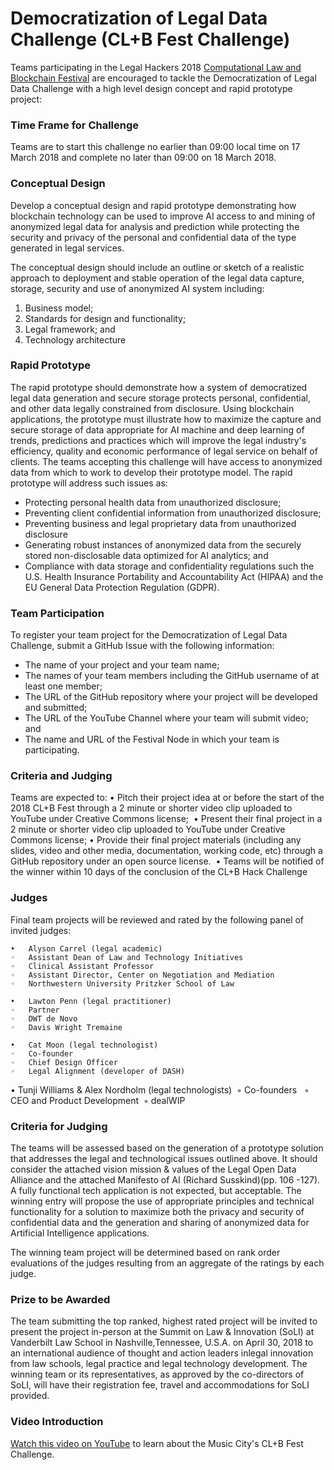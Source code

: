 # Democratization of Legal Data Challenge (CL+B Fest Challenge)

Teams participating in the Legal Hackers 2018 [Computational Law and Blockchain Festival](https://legalhackers.org/clbfest2018) are encouraged to tackle the Democratization of Legal Data Challenge with a high level design concept and rapid prototype project:

### Time Frame for Challenge

Teams are to start this challenge no earlier than 09:00 local time on 17 March 2018 and complete no later than 09:00 on 18 March 2018.

### Conceptual Design

Develop a conceptual design and rapid prototype demonstrating how blockchain technology can be used to improve AI access to and mining of anonymized legal data for analysis and prediction while protecting the security and privacy of the personal and confidential data of the type generated in legal services.

The conceptual design should include an outline or sketch of a realistic approach to deployment and stable operation of the legal data capture, storage, security and use of anonymized AI system including:

1. Business model;
2. Standards for design and functionality;
3. Legal framework; and
4. Technology architecture

### Rapid Prototype

The rapid prototype should demonstrate how a system of democratized legal data generation and secure storage protects personal, confidential, and other data legally constrained from disclosure. Using blockchain applications, the prototype must illustrate how to maximize the capture and secure storage of data appropriate for AI machine and deep learning of trends, predictions and practices which will improve the legal industry's efficiency, quality and economic performance of legal service on behalf of clients. The teams accepting this challenge will have access to anonymized data from which to work to develop their prototype model. The rapid prototype will address such issues as:

- Protecting personal health data from unauthorized disclosure;
- Preventing client confidential information from unauthorized disclosure;
- Preventing business and legal proprietary data from unauthorized disclosure
- Generating robust instances of anonymized data from the securely stored non-disclosable data optimized for AI analytics; and
- Compliance with data storage and confidentiality regulations such the U.S. Health Insurance Portability and Accountability Act (HIPAA) and the EU General Data Protection Regulation (GDPR).

### Team Participation

To register your team project for the Democratization of Legal Data Challenge, submit a GitHub Issue with the following information:

- The name of your project and your team name;
- The names of your team members including the GitHub username of at least one member;
- The URL of the GitHub repository where your project will be developed and submitted;
- The URL of the YouTube Channel where your team will submit video; and
- The name and URL of the Festival Node in which your team is participating.

### Criteria and Judging

Teams are expected to:
	•	Pitch their project idea at or before the start of the 2018 CL+B Fest through a 2 minute or shorter video clip uploaded to YouTube under Creative Commons license; 
	•	Present their final project in a 2 minute or shorter video clip uploaded to YouTube under Creative Commons license;
	•	Provide their final project materials (including any slides, video and other media, documentation, working code, etc) through a GitHub repository under an open source license. 
	•	Teams will be notified of the winner within 10 days of the conclusion of the CL+B Hack Challenge 

### Judges

Final team projects will be reviewed and rated by the following panel of invited judges:

	•	Alyson Carrel (legal academic) 
	◦	Assistant Dean of Law and Technology Initiatives 
	◦	Clinical Assistant Professor 
	◦	Assistant Director, Center on Negotiation and Mediation 
	◦	Northwestern University Pritzker School of Law

	•	Lawton Penn (legal practitioner) 
	◦	Partner 
	◦	DWT de Novo 
	◦	Davis Wright Tremaine 
	
  	•	Cat Moon (legal technologist) 
	◦	Co-founder 
	◦	Chief Design Officer 
	◦	Legal Alignment (developer of DASH) 
	
  •	Tunji Williams & Alex Nordholm (legal technologists) 
	◦	Co-founders  
	◦	CEO and Product Development 
	◦	dealWIP 

### Criteria for Judging

The teams will be assessed based on the generation of a prototype solution that addresses the legal and technological issues outlined above. It should consider the attached vision mission & values of the Legal Open Data Alliance and the attached Manifesto of AI (Richard Susskind)(pp. 106 -127). A fully functional tech application is not expected, but acceptable. The winning entry will propose the use of appropriate principles and technical functionality for a solution to maximize both the privacy and security of confidential data and the generation and sharing of anonymized data for Artificial Intelligence applications.

The winning team project will be determined based on rank order evaluations of the judges resulting from an aggregate of the ratings by each judge.

### Prize to be Awarded
The team submitting the top ranked, highest rated project will be invited to present the project in-person at the Summit on Law & Innovation (SoLI) at Vanderbilt Law School in Nashville,Tennessee, U.S.A. on April 30, 2018 to an international audience of thought and action leaders inlegal innovation from law schools, legal practice and legal technology development. The winning team or its representatives, as approved by the co-directors of SoLI, will have their registration fee, travel and accommodations for SoLI provided.

### Video Introduction

[Watch this video on YouTube](http://www.youtube.com/watch?v=p77zuekoWn4) to learn about the Music City's CL+B Fest Challenge.
